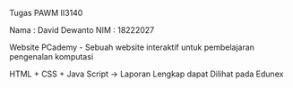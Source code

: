 Tugas PAWM II3140 

Nama : David Dewanto
NIM  : 18222027

Website PCademy - Sebuah website interaktif untuk pembelajaran pengenalan komputasi

HTML + CSS + Java Script -> Laporan Lengkap dapat Dilihat pada Edunex